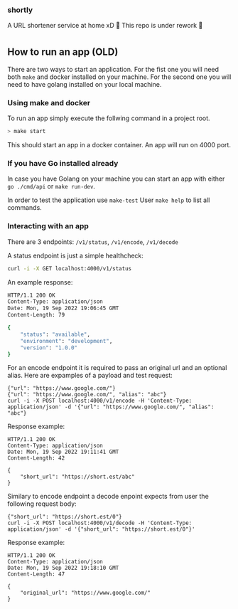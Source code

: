 ### shortly

A URL shortener service at home xD
🚧 This repo is under rework 🚧

#

## How to run an app (OLD)

There are two ways to start an application. For the fist one you will need
both `make` and docker installed on your machine. For the second one you will
need to have golang installed on your local machine.

### Using make and docker

To run an app simply execute the follwing command in a project root.

```bash
> make start
```

This should start an app in a docker container. An app will run on 4000 port.

### If you have Go installed already

In case you have Golang on your machine you can start an app
with either `go ./cmd/api` or `make run-dev`.

In order to test the application use `make-test`
User `make help` to list all commands.

### Interacting with an app

There are 3 endpoints: `/v1/status`, `/v1/encode`, `/v1/decode`

A status endpoint is just a simple healthcheck:

```bash
curl -i -X GET localhost:4000/v1/status
```

An example response:

```bash
HTTP/1.1 200 OK
Content-Type: application/json
Date: Mon, 19 Sep 2022 19:06:45 GMT
Content-Length: 79

{
	"status": "available",
	"environment": "development",
	"version": "1.0.0"
}
```

For an encode endpoint it is required to pass an original url and an optional alias.
Here are expamples of a payload and test request:

```
{"url": "https://www.google.com/"}
{"url": "https://www.google.com/", "alias": "abc"}
curl -i -X POST localhost:4000/v1/encode -H 'Content-Type: application/json' -d '{"url": "https://www.google.com/", "alias": "abc"}
```

Response example:

```
HTTP/1.1 200 OK
Content-Type: application/json
Date: Mon, 19 Sep 2022 19:11:41 GMT
Content-Length: 42

{
	"short_url": "https://short.est/abc"
}
```

Similary to encode endpoint a decode enpoint expects from user the following request body:

```
{"short_url": "https://short.est/0"}
curl -i -X POST localhost:4000/v1/decode -H 'Content-Type: application/json' -d '{"short_url": "https://short.est/0"}'
```

Response example:

```
HTTP/1.1 200 OK
Content-Type: application/json
Date: Mon, 19 Sep 2022 19:18:10 GMT
Content-Length: 47

{
	"original_url": "https://www.google.com/"
}
```

